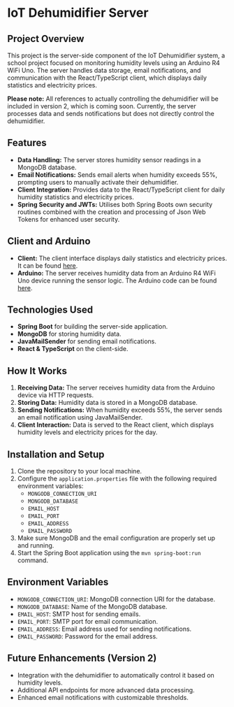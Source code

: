 IoT Dehumidifier Server
=======================

Project Overview
----------------

This project is the server-side component of the IoT Dehumidifier system, a school project focused on monitoring humidity levels using an Arduino R4 WiFi Uno. The server handles data storage, email notifications, and communication with the React/TypeScript client, which displays daily statistics and electricity prices.

**Please note:** All references to actually controlling the dehumidifier will be included in version 2, which is coming soon. Currently, the server processes data and sends notifications but does not directly control the dehumidifier.

Features
--------

-   **Data Handling:** The server stores humidity sensor readings in a MongoDB database.
-   **Email Notifications:** Sends email alerts when humidity exceeds 55%, prompting users to manually activate their dehumidifier.
-   **Client Integration:** Provides data to the React/TypeScript client for daily humidity statistics and electricity prices.
-   **Spring Security and JWTs:** Utilises both Spring Boots own security routines combined with the creation and processing of Json Web Tokens for enhanced user security.

Client and Arduino
------------------

-   **Client:** The client interface displays daily statistics and electricity prices. It can be found [here](https://github.com/D-Hankin/iotDehumidifierClient).
-   **Arduino:** The server receives humidity data from an Arduino R4 WiFi Uno device running the sensor logic. The Arduino code can be found [here](https://github.com/D-Hankin/iotDehumidifier).

Technologies Used
-----------------

-   **Spring Boot** for building the server-side application.
-   **MongoDB** for storing humidity data.
-   **JavaMailSender** for sending email notifications.
-   **React & TypeScript** on the client-side.

How It Works
------------

1.  **Receiving Data:** The server receives humidity data from the Arduino device via HTTP requests.
2.  **Storing Data:** Humidity data is stored in a MongoDB database.
3.  **Sending Notifications:** When humidity exceeds 55%, the server sends an email notification using JavaMailSender.
4.  **Client Interaction:** Data is served to the React client, which displays humidity levels and electricity prices for the day.

Installation and Setup
----------------------

1.  Clone the repository to your local machine.
2.  Configure the `application.properties` file with the following required environment variables:
    -   `MONGODB_CONNECTION_URI`
    -   `MONGODB_DATABASE`
    -   `EMAIL_HOST`
    -   `EMAIL_PORT`
    -   `EMAIL_ADDRESS`
    -   `EMAIL_PASSWORD`
3.  Make sure MongoDB and the email configuration are properly set up and running.
4.  Start the Spring Boot application using the `mvn spring-boot:run` command.

Environment Variables
---------------------

-   `MONGODB_CONNECTION_URI`: MongoDB connection URI for the database.
-   `MONGODB_DATABASE`: Name of the MongoDB database.
-   `EMAIL_HOST`: SMTP host for sending emails.
-   `EMAIL_PORT`: SMTP port for email communication.
-   `EMAIL_ADDRESS`: Email address used for sending notifications.
-   `EMAIL_PASSWORD`: Password for the email address.

Future Enhancements (Version 2)
-------------------------------

-   Integration with the dehumidifier to automatically control it based on humidity levels.
-   Additional API endpoints for more advanced data processing.
-   Enhanced email notifications with customizable thresholds.
